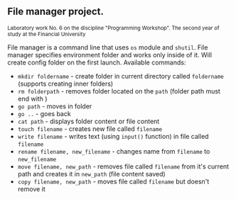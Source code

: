 File manager project. 
---
<sub>Laboratory work No. 6 on the discipline "Programming Workshop". The second year of study at the Financial University</sub>

File manager is a command line that uses `os` module and `shutil`. File manager specifies environment folder and works only inside of it. Will create config folder on the first launch. Available commands:
* `mkdir foldername` - create folder in current directory called `foldername` (supports creating inner folders)
* `rm folderpath` - removes folder located on the `path` (folder path must end with \)
* `go path` - moves in folder
* `go ..` - goes back
* `cat path` - displays folder content or file content
* `touch filename` - creates new file called `filename`
* `write filename` - writes text (using `input()` function) in file called `filename`
* `rename filename, new_filename` - changes name from `filename` to `new_filename`
* `move filename, new_path` - removes file called `filename` from it's current path and creates it in `new_path` (file content saved)
* `copy filename, new_path` - moves file called `filename` but doesn't remove it
